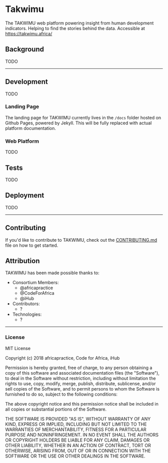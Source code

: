 # Takwimu

The TAKWIMU web platform powering insight from human development indicators. Helping to find the stories behind the data. Accessible at https://takwimu.africa/

## Background

TODO

---

## Development

TODO

### Landing Page

The landing page for TAKWIMU currently lives in the `/docs` folder hosted on Github Pages, powered by Jekyll. This will be fully replaced with actual platform documentation.

### Web Platform

TODO

## Tests

TODO

## Deployment

TODO

---


## Contributing

If you'd like to contribute to TAKWIMU, check out the [CONTRIBUTING.md](CONTRIBUTING.md) file on how to get started.

## Attribution

TAKWIMU has been made possible thanks to:

- Consortium Members:
    - @africapractice
    - @CodeForAfrica
    - @iHub
- Contributors:
    - ?
- Technologies:
    - ?

---

### License

MIT License

Copyright (c) 2018 africapractice, Code for Africa, iHub

Permission is hereby granted, free of charge, to any person obtaining a copy
of this software and associated documentation files (the "Software"), to deal
in the Software without restriction, including without limitation the rights
to use, copy, modify, merge, publish, distribute, sublicense, and/or sell
copies of the Software, and to permit persons to whom the Software is
furnished to do so, subject to the following conditions:

The above copyright notice and this permission notice shall be included in all
copies or substantial portions of the Software.

THE SOFTWARE IS PROVIDED "AS IS", WITHOUT WARRANTY OF ANY KIND, EXPRESS OR
IMPLIED, INCLUDING BUT NOT LIMITED TO THE WARRANTIES OF MERCHANTABILITY,
FITNESS FOR A PARTICULAR PURPOSE AND NONINFRINGEMENT. IN NO EVENT SHALL THE
AUTHORS OR COPYRIGHT HOLDERS BE LIABLE FOR ANY CLAIM, DAMAGES OR OTHER
LIABILITY, WHETHER IN AN ACTION OF CONTRACT, TORT OR OTHERWISE, ARISING FROM,
OUT OF OR IN CONNECTION WITH THE SOFTWARE OR THE USE OR OTHER DEALINGS IN THE
SOFTWARE.
